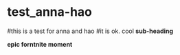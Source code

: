 # test_anna-hao
#this is a test for anna and hao
#it is ok.
cool
**sub-heading**

**epic forntnite moment**
